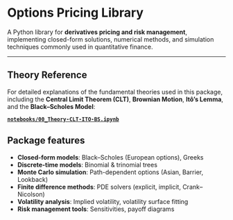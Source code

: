 # Options Pricing Library

A Python library for **derivatives pricing and risk management**, implementing closed-form solutions, numerical methods, and simulation techniques commonly used in quantitative finance.

---
## Theory Reference

For detailed explanations of the fundamental theories used in this package, including the **Central Limit Theorem (CLT)**, **Brownian Motion**, **Itô’s Lemma**, and the **Black–Scholes Model**:

**[`notebooks/00_Theory-CLT-ITO-BS.ipynb`](notebooks/00_Theory-CLT-ITO-BS.ipynb)**

## Package features
- **Closed-form models**: Black–Scholes (European options), Greeks
- **Discrete-time models**: Binomial & trinomial trees
- **Monte Carlo simulation**: Path-dependent options (Asian, Barrier, Lookback)
- **Finite difference methods**: PDE solvers (explicit, implicit, Crank–Nicolson)
- **Volatility analysis**: Implied volatility, volatility surface fitting
- **Risk management tools**: Sensitivities, payoff diagrams


